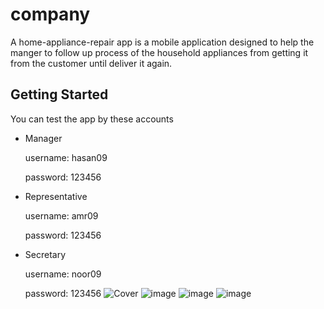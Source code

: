 # company

A home-appliance-repair app is a mobile application designed to help the manger to follow up process of the household appliances from getting it from the customer until deliver it again.

## Getting Started

You can test the app by these accounts

- Manager

    username: hasan09
    
    password: 123456
    
- Representative

    username: amr09
    
    password: 123456
    
- Secretary
    
    username: noor09
    
    password: 123456
![Cover](https://github.com/hasanMohamed99/home-appliance-repair/assets/122566600/7c4176f1-13e6-42ff-b256-1facebd9a342)
![image](https://github.com/hasanMohamed99/home-appliance-repair/assets/122566600/59e643ea-4023-447b-a9ae-855d415eeaa5)
![image](https://github.com/hasanMohamed99/home-appliance-repair/assets/122566600/a5e4d578-cb24-4f79-9597-b7830a3268e4)
![image](https://github.com/hasanMohamed99/home-appliance-repair/assets/122566600/9f4a7ece-3615-4b2f-984d-12cbe559a0e7)


